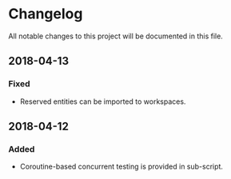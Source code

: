 # Changelog
All notable changes to this project will be documented in this file.

## 2018-04-13
### Fixed
- Reserved entities can be imported to workspaces.

## 2018-04-12
### Added
- Coroutine-based concurrent testing is provided in sub-script.
